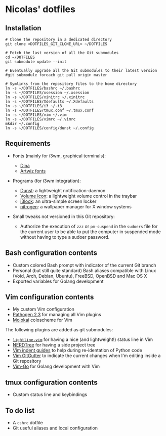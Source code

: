 Nicolas' dotfiles
=================


Installation
------------

    # Clone the repository in a dedicated directory
    git clone <DOTFILES_GIT_CLONE_URL> ~/DOTFILES

    # Fetch the last version of all the Git submodules
    cd ~/DOTFILES
    git submodule update --init

    # Eventually upgrade all the Git submodules to their latest version
    #git submodule foreach git pull origin master

    # Symlinks from the repository files to the home directory
    ln -s ~/DOTFILES/bashrc ~/.bashrc
    ln -s ~/DOTFILES/xsession ~/.xsession
    ln -s ~/DOTFILES/xinitrc ~/.xinitrc
    ln -s ~/DOTFILES/Xdefaults ~/.Xdefaults
    ln -s ~/DOTFILES/i3 ~/.i3
    ln -s ~/DOTFILES/tmux.conf ~/.tmux.conf
    ln -s ~/DOTFILES/vim ~/.vim
    ln -s ~/DOTFILES/vimrc ~/.vimrc
    mkdir ~/.config
    ln -s ~/DOTFILES/config/dunst ~/.config


Requirements
------------

- Fonts (mainly for i3wm, graphical terminals):
    - [Dina](https://www.donationcoder.com/Software/Jibz/Dina/)
    - [Artwiz fonts](http://artwizaleczapka.sourceforge.net/)

- Programs (for i3wm integration):
    - [Dunst](http://knopwob.org/dunst/index.html): a lightweight
      notification-daemon
    - [Volume Icon](http://softwarebakery.com/maato/volumeicon.html): a
      lightweight volume control in the traybar
    - [i3lock](http://i3wm.org/i3lock/): an ultra-simple screen locker
    - [nitrogen](http://projects.l3ib.org/nitrogen/): a wallpaper manager for X
      window systems

- Small tweaks not versioned in this Git repository:
    - Authorize the execution of `zzz` or `pm-suspend` in the `sudoers` file
      for the current user to be able to put the computer in suspended mode
      without having to type a sudoer password.


Bash configuration contents
---------------------------

- Custom colored Bash prompt with indicator of the current Git branch
- Personal (but still quite standard) Bash aliases compatible with Linux (Void,
  Arch, Debian, Ubuntu), FreeBSD, OpenBSD and Mac OS X
- Exported variables for Golang development


Vim configuration contents
--------------------------

- My custom Vim configuration
- [Pathogen 2.3](https://github.com/tpope/vim-pathogen) for managing all Vim
  plugins
- [Molokai](https://github.com/tomasr/molokai) coloscheme for Vim

The following plugins are added as git submodules:

- [`lightline.vim`](https://github.com/itchyny/lightline.vim) for having a nice
  (and lightweight!) status line in Vim
- [NERDTree](https://github.com/scrooloose/nerdtree) for having a side
  project tree
- [Vim indent guides](https://github.com/nathanaelkane/vim-indent-guides) to
  help during re-identation of Python code
- [Vim GitGutter](https://github.com/airblade/vim-gitgutter) to indicate the
  current changes when I'm editing inside a Git repository
- [Vim-Go](https://github.com/fatih/vim-go) for Golang development with Vim


tmux configuration contents
---------------------------

- Custom status line and keybindings


To do list
----------

- A `cshrc` dotfile
- Git useful aliases and local configuration

